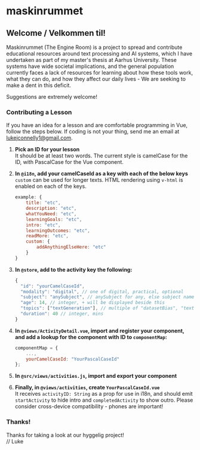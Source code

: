 # maskinrummet

## Welcome / Velkommen til!

Maskinrummet (The Engine Room) is a project to spread and contribute educational resources around text processing and AI systems, which I have undertaken as part of my master's thesis at Aarhus University. These systems have wide societal implications, and the general population currently faces a lack of resources for learning about how these tools work, what they can do, and how they affect our daily lives - We are seeking to make a dent in this deficit.

Suggestions are extremely welcome!

### Contributing a Lesson

If you have an idea for a lesson and are comfortable programming in Vue, follow the steps below. If coding is not your thing, send me an email at lukejconnelly1@gmail.com.

1. **Pick an ID for your lesson**  
   It should be at least two words. The current style is camelCase for the ID, with PascalCase for the Vue component.

2. **In `@i18n`, add your camelCaseId as a key with each of the below keys**  
   `custom` can be used for longer texts. HTML rendering using `v-html` is enabled on each of the keys.

   ```javascript
   example: {
       title: "etc",
       description: "etc",
       whatYouNeed: "etc",
       learningGoals: "etc",
       intro: "etc",
       learningOutcomes: "etc",
       readMore: "etc",
       custom: {
           addAnythingElseHere: "etc"
       }
   }
   ```

3. **In `@store`, add to the activity key the following:**

   ```javascript
   {
     "id": "yourCamelCaseId",
     "modality": "digital", // one of digital, practical, optional
     "subject": "anySubject", // anySubject for any, else subject name and add it to i18n if it's not present
     "age": 14, // integer, + will be displayed beside this
     "topics": ["textGeneration"], // multiple of "datasetBias", "textGeneration", "textCleaning", "tokenisation" or add a newTopic to i18n and also add "newTopicExplained" with a description
     "duration": 40 // integer, mins
   }
   ```

4. **In `@views/ActivityDetail.vue`, import and register your component, and add a lookup for the component with ID to `componentMap`:**

   ```javascript
   componentMap = {
       ...,
       yourCamelCaseId: "YourPascalCaseId"
   };
   ```

5. **In `@src/views/activities.js`, import and export your component**

6. **Finally, in `@views/activities`, create `YourPascalCaseId.vue`**  
   It receives `activityID: String` as a prop for use in i18n, and should emit `startActivity` to hide intro and `completedActivity` to show outro. Please consider cross-device compatibility - phones are important!

### Thanks!

Thanks for taking a look at our hyggelig project!  
// Luke
